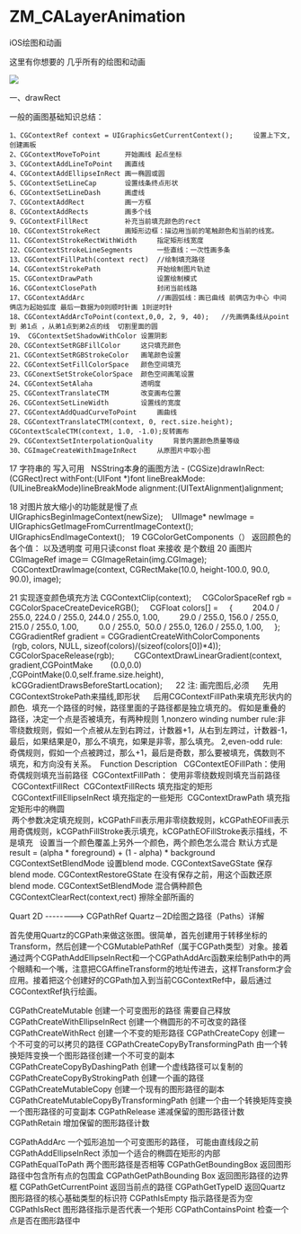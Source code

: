 # ZM_CALayerAnimation
iOS绘图和动画

这里有你想要的 几乎所有的绘图和动画

![](https://github.com/lucking/ZM_CALayerAnimation/raw/master/img1.png)


一、drawRect

一般的画图基础知识总结：

    1、CGContextRef context = UIGraphicsGetCurrentContext();     设置上下文,创建画板  
    2、CGContextMoveToPoint 		开始画线 起点坐标  
    3、CGContextAddLineToPoint 	画直线  
    4、CGContextAddEllipseInRect 画一椭圆或圆  
    5、CGContextSetLineCap 		设置线条终点形状  
    6、CGContextSetLineDash 		画虚线  
    7、CGContextAddRect          画一方框  
    8、CGContextAddRects 		画多个线  
    9、CGContextFillRect			补充当前填充颜色的rect  
    10、CGContextStrokeRect 		画矩形边框：描边用当前的笔触颜色和当前的线宽。  
    11、CGContextStrokeRectWithWidth 	指定矩形线宽度  
    12、CGContextStrokeLineSegments 		一些直线：一次性画多条  
    13、CGContextFillPath(context rect)	//绘制填充路径  
    14、CGContextStrokePath 				开始绘制图片轨迹  
    15、CGContextDrawPath                设置绘制模式  
    16、CGContextClosePath               封闭当前线路  
    17、CGContextAddArc                  //画圆弧线：画已曲线 前俩店为中心 中间俩店为起始弧度 最后一数据为0则顺时针画 1则逆时针  
    18、CGContextAddArcToPoint(context,0,0, 2, 9, 40);	//先画俩条线从point 到 弟1点 ，从弟1点到弟2点的线  切割里面的圆  
    19、 CGContextSetShadowWithColor 设置阴影  
    20、CGContextSetRGBFillColor    	这只填充颜色  
    21、CGContextSetRGBStrokeColor  	画笔颜色设置  
    22、CGContextSetFillColorSpace   颜色空间填充  
    23、CGConextSetStrokeColorSpace 	颜色空间画笔设置  
    24、CGContextSetAlaha 			透明度  
    25、CGContextTranslateCTM 		改变画布位置  
    26、CGContextSetLineWidth 		设置线的宽度  
    27、CGContextAddQuadCurveToPoint 	画曲线  
    28、CGContextTranslateCTM(context, 0, rect.size.height); CGContextScaleCTM(context, 1.0, -1.0);反转画布  
    29、CGContextSetInterpolationQuality 	背景内置颜色质量等级  
    30、CGImageCreateWithImageInRect 	从原图片中取小图  


17 字符串的 写入可用   NSString本身的画图方法 - (CGSize)drawInRect:(CGRect)rect withFont:(UIFont *)font lineBreakMode:(UILineBreakMode)lineBreakMode alignment:(UITextAlignment)alignment;  

18 对图片放大缩小的功能就是慢了点 
   UIGraphicsBeginImageContext(newSize);
   UIImage* newImage = UIGraphicsGetImageFromCurrentImageContext();
   UIGraphicsEndImageContext();
 
19 CGColorGetComponents（） 返回颜色的各个值： 以及透明度 可用只读const float 来接收 是个数组
20 画图片 CGImageRef image＝ CGImageRetain(img.CGImage);
       CGContextDrawImage(context, CGRectMake(10.0, height-100.0, 90.0, 90.0), image);

21 实现逐变颜色填充方法 CGContextClip(context);
    CGColorSpaceRef rgb = CGColorSpaceCreateDeviceRGB();
    CGFloat colors[] =
    {
        204.0 / 255.0, 224.0 / 255.0, 244.0 / 255.0, 1.00,
        29.0 / 255.0, 156.0 / 255.0, 215.0 / 255.0, 1.00,
        0.0 / 255.0,  50.0 / 255.0, 126.0 / 255.0, 1.00,
    };
    CGGradientRef gradient = CGGradientCreateWithColorComponents       
   (rgb, colors, NULL, sizeof(colors)/(sizeof(colors[0])*4));
    CGColorSpaceRelease(rgb);    
    CGContextDrawLinearGradient(context, gradient,CGPointMake    
   (0.0,0.0) ,CGPointMake(0.0,self.frame.size.height),                    
     kCGGradientDrawsBeforeStartLocation);
    
22 注: 画完图后,必须 
    先用CGContextStrokePath来描线,即形状 
    后用CGContextFillPath来填充形状内的颜色. 
填充一个路径的时候，路径里面的子路径都是独立填充的。
假如是重叠的路径，决定一个点是否被填充，有两种规则
1,nonzero winding number rule:非零绕数规则，假如一个点被从左到右跨过，计数器+1，从右到左跨过，计数器-1，最后，如果结果是0，那么不填充，如果是非零，那么填充。
2,even-odd rule: 奇偶规则，假如一个点被跨过，那么+1，最后是奇数，那么要被填充，偶数则不填充，和方向没有关系。
 Function
Description 
 CGContextEOFillPath：使用奇偶规则填充当前路径
 CGContextFillPath：	     使用非零绕数规则填充当前路径
 CGContextFillRect
 CGContextFillRects		填充指定的矩形
 CGContextFillEllipseInRect	填充指定的一些矩形
 CGContextDrawPath		填充指定矩形中的椭圆		
 两个参数决定填充规则，kCGPathFill表示用非零绕数规则，kCGPathEOFill表示用奇偶规则，kCGPathFillStroke表示填充，kCGPathEOFillStroke表示描线，不是填充
 
设置当一个颜色覆盖上另外一个颜色，两个颜色怎么混合
默认方式是
result = (alpha * foreground) + (1 - alpha) * background
CGContextSetBlendMode 	设置blend mode.
CGContextSaveGState 	保存blend mode.
CGContextRestoreGState	在没有保存之前，用这个函数还原blend mode.
CGContextSetBlendMode 	混合俩种颜色
CGContextClearRect(context,rect) 擦除全部所画的   




Quart 2D  -------->  CGPathRef 
Quartz－2D绘图之路径（Paths）详解

首先使用Quartz的CGPath来做这张图。很简单，首先创建用于转移坐标的Transform，然后创建一个CGMutablePathRef（属于CGPath类型）对象。接着通过两个CGPathAddEllipseInRect和一个CGPathAddArc函数来绘制Path中的两个眼睛和一个嘴，注意把CGAffineTransform的地址传进去，这样Transform才会应用。接着把这个创建好的CGPath加入到当前CGContextRef中，最后通过CGContextRef执行绘画。

CGPathCreateMutable 		创建一个可变图形的路径 需要自己释放
CGPathCreateWithEllipseInRect 	创建一个椭圆形的不可改变的路径
CGPathCreateWithRect 		创建一个不变的矩形路径
CGPathCreateCopy 			创建一个不可变的可以拷贝的路径
CGPathCreateCopyByTransformingPath 	由一个转换矩阵变换一个图形路径创建一个不可变的副本
CGPathCreateCopyByDashingPath 		创建一个虚线路径可以复制的
CGPathCreateCopyByStrokingPath 		创建一个画的路径
CGPathCreateMutableCopy 			创建一个现有的图形路径的副本
CGPathCreateMutableCopyByTransformingPath 创建一个由一个转换矩阵变换一个图形路径的可变副本
CGPathRelease 	递减保留的图形路径计数
CGPathRetain 	增加保留的图形路径计数

CGPathAddArc 		一个弧形追加一个可变图形的路径， 可能由直线段之前
CGPathAddEllipseInRect 	添加一个适合的椭圆在矩形的内部
CGPathEqualToPath 		两个图形路径是否相等
CGPathGetBoundingBox 	返回图形路径中包含所有点的包围盒
CGPathGetPathBounding	Box 返回图形路径的边界框
CGPathGetCurrentPoint 	返回当前点的路径
CGPathGetTypeID 		返回Quartz图形路径的核心基础类型的标识符
CGPathIsEmpty 		指示路径是否为空
CGPathIsRect 		图形路径指示是否代表一个矩形
CGPathContainsPoint 	检查一个点是否在图形路径中
